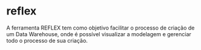 # reflex
A ferramenta REFLEX tem como objetivo facilitar o processo de criação de um Data Warehouse, onde é possível visualizar a modelagem e gerenciar todo o processo de sua criação.
